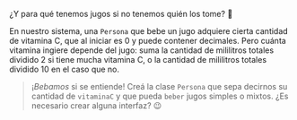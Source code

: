 ¿Y para qué tenemos jugos si no tenemos quién los tome? :woman: 

En nuestro sistema, una `Persona` que bebe un jugo adquiere cierta cantidad de vitamina C, que al iniciar es 0 y puede contener decimales. Pero cuánta vitamina ingiere depende del jugo: suma la cantidad de mililitros totales dividido 2 si tiene mucha vitamina C, o la cantidad de mililitros totales dividido 10 en el caso que no.

> ¡_Bebamos_ si se entiende! Creá la clase `Persona` que sepa decirnos su cantidad de `vitaminaC` y que pueda `beber` jugos simples o mixtos. ¿Es necesario crear alguna interfaz? :wink: 